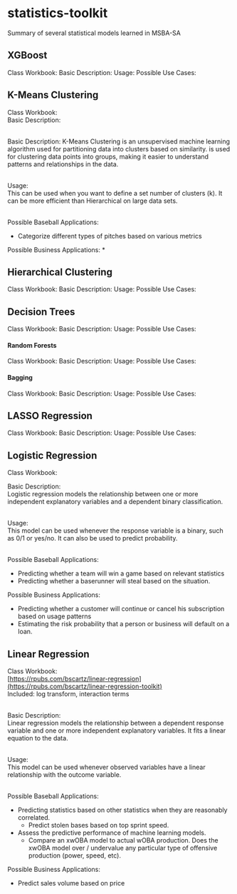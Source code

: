 # statistics-toolkit
Summary of several statistical models learned in MSBA-SA

## XGBoost
Class Workbook:
Basic Description: 
Usage:
Possible Use Cases:

## K-Means Clustering
Class Workbook: <br/>
Basic Description: <br/><br/>

Basic Description: K-Means Clustering is an unsupervised machine learning algorithm used for partitioning data into clusters based on similarity. is used for clustering data points into groups, making it easier to understand patterns and relationships in the data. <br/><br/>


Usage: <br/>
This can be used when you want to define a set number of clusters (k). It can be more efficient than Hierarchical on large data sets.<br/><br/>


Possible Baseball Applications:
* Categorize different types of pitches based on various metrics


Possible Business Applications: 
* 

## Hierarchical Clustering
Class Workbook:
Basic Description: 
Usage:
Possible Use Cases:

## Decision Trees
Class Workbook:
Basic Description: 
Usage:
Possible Use Cases:

#### Random Forests
Class Workbook:
Basic Description: 
Usage:
Possible Use Cases:

#### Bagging
Class Workbook:
Basic Description: 
Usage:
Possible Use Cases:

## LASSO Regression
Class Workbook:
Basic Description: 
Usage:
Possible Use Cases:

## Logistic Regression
Class Workbook: <br/>

Basic Description: <br/>
Logistic regression models the relationship between one or more independent explanatory variables and a dependent binary classification. <br/><br/>


Usage: <br/>
This model can be used whenever the response variable is a binary, such as 0/1 or yes/no. It can also be used to predict probability. <br/><br/>


Possible Baseball Applications:
* Predicting whether a team will win a game based on relevant statistics
* Predicting whether a baserunner will steal based on the situation.


Possible Business Applications:
* Predicting whether a customer will continue or cancel his subscription based on usage patterns
* Estimating the risk probability that a person or business will default on a loan.

## Linear Regression

Class Workbook: <br/>
[https://rpubs.com/bscartz/linear-regression](https://rpubs.com/bscartz/linear-regression-toolkit) <br/>
Included: log transform, interaction terms <br/><br/>


Basic Description: <br/>
Linear regression models the relationship between a dependent response variable and one or more independent explanatory variables. It fits a linear equation to the data. <br/><br/>


Usage: <br/>
This model can be used whenever observed variables have a linear relationship with the outcome variable. <br/><br/>


Possible Baseball Applications: 
* Predicting statistics based on other statistics when they are reasonably correlated.
  * Predict stolen bases based on top sprint speed.
* Assess the predictive performance of machine learning models.
  * Compare an xwOBA model to actual wOBA production. Does the xwOBA model over / undervalue any particular type of offensive production (power, speed, etc).


Possible Business Applications:
* Predict sales volume based on price









